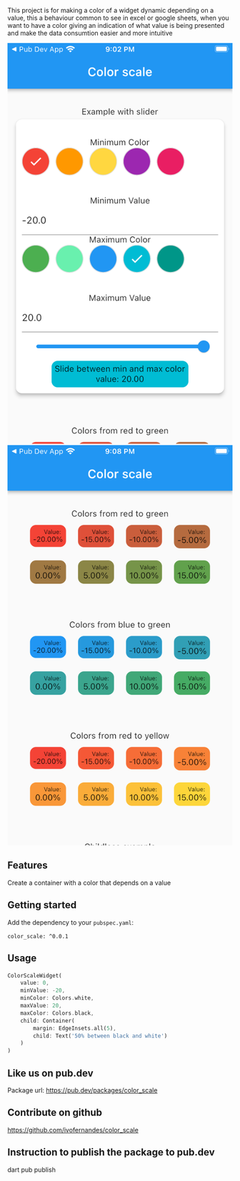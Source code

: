 This project is for making a color of a widget dynamic depending on a value, this a behaviour common to see in excel or google sheets,
when you want to have a  color giving an indication of what value is being presented and make the data consumtion easier and more intuitive

![Color scale example screenshot 1](https://raw.githubusercontent.com/ivofernandes/color_scale/master/doc/simulator_screenshot_1.png?raw=true)
![Color scale example screenshot 2](https://raw.githubusercontent.com/ivofernandes/color_scale/master/doc/simulator_screenshot_2.png?raw=true)

## Features

Create a container with a color that depends on a value

## Getting started


Add the dependency to your `pubspec.yaml`:
```
color_scale: ^0.0.1
```

## Usage
```dart
ColorScaleWidget(
    value: 0,
    minValue: -20,
    minColor: Colors.white,
    maxValue: 20,
    maxColor: Colors.black,
    child: Container(
        margin: EdgeInsets.all(5),
        child: Text('50% between black and white')
    )
)
```

## Like us on pub.dev
Package url:
https://pub.dev/packages/color_scale

## Contribute on github
https://github.com/ivofernandes/color_scale

## Instruction to publish the package to pub.dev
dart pub publish